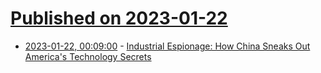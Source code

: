 # [Published on 2023-01-22](index.md)

* [2023-01-22, 00:09:00](https://soylentnews.org/article.pl?sid=23/01/20/191204&from=rss) - [Industrial Espionage: How China Sneaks Out America's Technology Secrets](https://soylentnews.org/article.pl?sid=23/01/20/191204&from=rss)
